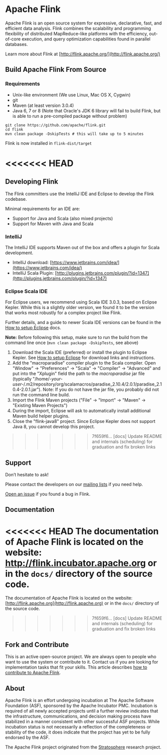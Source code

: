 # Apache Flink


Apache Flink is an open source system for expressive, declarative, fast, and efficient data analysis. Flink combines the scalability and programming flexibility of distributed MapReduce-like platforms with the efficiency, out-of-core execution, and query optimization capabilities found in parallel databases.

Learn more about Flink at [http://flink.apache.org/](http://flink.apache.org/)

## Build Apache Flink From Source


### Requirements
* Unix-like environment (We use Linux, Mac OS X, Cygwin)
* git
* Maven (at least version 3.0.4)
* Java 6, 7 or 8 (Note that Oracle's JDK 6 library will fail to build Flink, but is able to run a pre-compiled package without problem)

```
git clone https://github.com/apache/flink.git
cd flink
mvn clean package -DskipTests # this will take up to 5 minutes
```

Flink is now installed in `flink-dist/target`


<<<<<<< HEAD
=======
## Developing Flink

The Flink committers use the IntelliJ IDE and Eclipse to develop the Flink codebase.

Minimal requirements for an IDE are:
* Support for Java and Scala (also mixed projects)
* Support for Maven with Java and Scala


### IntelliJ

The IntelliJ IDE supports Maven out of the box and offers a plugin for Scala development.

* IntelliJ download: [https://www.jetbrains.com/idea/](https://www.jetbrains.com/idea/)
* IntelliJ Scala Plugin: [http://plugins.jetbrains.com/plugin/?id=1347](http://plugins.jetbrains.com/plugin/?id=1347)

### Eclipse Scala IDE

For Eclipse users, we recommend using Scala IDE 3.0.3, based on Eclipse Kepler. While this is a slightly older version,
we found it to be the version that works most robustly for a complex project like Flink.

Further details, and a guide to newer Scala IDE versions can be found in the
[How to setup Eclipse](https://github.com/apache/flink/blob/master/docs/internal_setup_eclipse.md) docs.

**Note:** Before following this setup, make sure to run the build from the command line once
(`mvn clean package -DskipTests`, see above)

1. Download the Scala IDE (preferred) or install the plugin to Eclipse Kepler. See 
   [How to setup Eclipse](https://github.com/apache/flink/blob/master/docs/internal_setup_eclipse.md) for download links and instructions.
2. Add the "macroparadise" compiler plugin to the Scala compiler.
   Open "Window" -> "Preferences" -> "Scala" -> "Compiler" -> "Advanced" and put into the "Xplugin" field the path to
   the *macroparadise* jar file (typically "/home/*-your-user-*/.m2/repository/org/scalamacros/paradise_2.10.4/2.0.1/paradise_2.10.4-2.0.1.jar").
   Note: If you do not have the jar file, you probably did not run the command line build.
3. Import the Flink Maven projects ("File" -> "Import" -> "Maven" -> "Existing Maven Projects") 
4. During the import, Eclipse will ask to automatically install additional Maven build helper plugins.
5. Close the "flink-java8" project. Since Eclipse Kepler does not support Java 8, you cannot develop this project.

>>>>>>> 7f659f6... [docs] Update README and internals (scheduling) for graduation and fix broken links

## Support
Don’t hesitate to ask!

Please contact the developers on our [mailing lists](http://flink.apache.org/community.html#mailing-lists) if you need help.

[Open an issue](https://issues.apache.org/jira/browse/FLINK) if you found a bug in Flink.


## Documentation

<<<<<<< HEAD
The documentation of Apache Flink is located on the website: http://flink.incubator.apache.org or in the `docs/` directory of the source code.
=======
The documentation of Apache Flink is located on the website: [http://flink.apache.org](http://flink.apache.org)
or in the `docs/` directory of the source code.
>>>>>>> 7f659f6... [docs] Update README and internals (scheduling) for graduation and fix broken links


## Fork and Contribute

This is an active open-source project. We are always open to people who want to use the system or contribute to it. 
Contact us if you are looking for implementation tasks that fit your skills.
This article describes [how to contribute to Apache Flink](http://flink.apache.org/how-to-contribute.html).


## About

Apache Flink is an effort undergoing incubation at The Apache Software Foundation (ASF), sponsored by the Apache Incubator PMC. Incubation is required of all newly accepted projects until a further review indicates that the infrastructure, communications, and decision making process have stabilized in a manner consistent with other successful ASF projects. While incubation status is not necessarily a reflection of the completeness or stability of the code, it does indicate that the project has yet to be fully endorsed by the ASF.

The Apache Flink project originated from the [Stratosphere](http://stratosphere.eu) research project.

